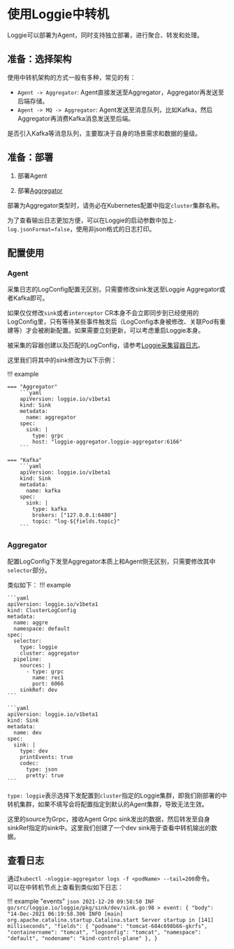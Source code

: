 # 使用Loggie中转机

Loggie可以部署为Agent，同时支持独立部署，进行聚合、转发和处理。  

## 准备：选择架构
使用中转机架构的方式一般有多种，常见的有：

- `Agent -> Aggregator`: Agent直接发送至Aggregator，Aggregator再发送至后端存储。  
- `Agent -> MQ -> Aggregator`: Agent发送至消息队列，比如Kafka，然后Aggregator再消费Kafka消息发送至后端。  

是否引入Kafka等消息队列，主要取决于自身的场景需求和数据的量级。  

## 准备：部署

1. 部署Agent

2. 部署[Aggregator](../../getting-started/install/kubernetes.md#loggie-aggregator)

部署为Aggregator类型时，请务必在Kubernetes配置中指定`cluster`集群名称。  

为了查看输出日志更加方便，可以在Loggie的启动参数中加上`-log.jsonFormat=false`，使用非json格式的日志打印。  

## 配置使用

### Agent

采集日志的LogConfig配置无区别，只需要修改sink发送至Loggie Aggregator或者Kafka即可。  

如果仅仅修改`sink`或者`interceptor` CR本身不会立即同步到已经使用的LogConfig里，只有等待某些事件触发后（LogConfig本身被修改、关联Pod有重建等）才会被刷新配置。如果需要立刻更新，可以考虑重启Loggie本身。  

被采集的容器创建以及匹配的LogConfig，请参考[Loggie采集容器日志](../use-in-kubernetes/collect-container-logs.md)。

这里我们将其中的sink修改为以下示例：  

!!! example
    
    === "Aggregator"
        ```yaml
        apiVersion: loggie.io/v1beta1
        kind: Sink
        metadata:
          name: aggregator
        spec:
          sink: |
            type: grpc
            host: "loggie-aggregator.loggie-aggregator:6166"
        ```

    === "Kafka"
        ```yaml
        apiVersion: loggie.io/v1beta1
        kind: Sink
        metadata:
          name: kafka
        spec:
          sink: |
            type: kafka
            brokers: ["127.0.0.1:6400"]
            topic: "log-${fields.topic}"
        ```

### Aggregator

配置LogConfig下发至Aggregator本质上和Agent侧无区别，只需要修改其中`selector`部分。  

类似如下：
!!! example
    
    ```yaml
    apiVersion: loggie.io/v1beta1
    kind: ClusterLogConfig
    metadata:
      name: aggre
      namespace: default
    spec:
      selector:
        type: loggie
        cluster: aggregator
      pipeline:
        sources: |
          - type: grpc
            name: rec1
            port: 6066
        sinkRef: dev
    ```

    ```yaml
    apiVersion: loggie.io/v1beta1
    kind: Sink
    metadata:
      name: dev
    spec:
      sink: |
        type: dev
        printEvents: true
        codec:
          type: json
          pretty: true
    ```

`type: loggie`表示选择下发配置到`cluster`指定的Loggie集群，即我们刚部署的中转机集群，如果不填写会将配置指定到默认的Agent集群，导致无法生效。  

这里的source为Grpc，接收Agent Grpc sink发出的数据，然后转发至自身sinkRef指定的sink中。这里我们创建了一个dev sink用于查看中转机输出的数据。  

## 查看日志

通过`kubectl -nloggie-aggregator logs -f <podName> --tail=200`命令。  
可以在中转机节点上查看到类似如下日志：

!!! example "events"
    ```json
    2021-12-20 09:58:50 INF go/src/loggie.io/loggie/pkg/sink/dev/sink.go:98 > event: {
        "body": "14-Dec-2021 06:19:58.306 INFO [main] org.apache.catalina.startup.Catalina.start Server startup in [141] milliseconds",
        "fields": {
            "podname": "tomcat-684c698b66-gkrfs",
            "containername": "tomcat",
            "logconfig": "tomcat",
            "namespace": "default",
            "nodename": "kind-control-plane"
        },
    }
    ```
